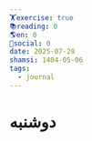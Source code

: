 ```yaml
---
🏋️exercise: true
📚reading: 0
🌎en: 0
📱social: 0
date: 2025-07-28
shamsi: 1404-05-06
tags:
  - journal
---
```

# دوشنبه

